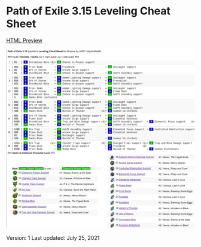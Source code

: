 # Path of Exile 3.15 Leveling Cheat Sheet

[HTML Preview](https://htmlpreview.github.io/?https://github.com/Michaelangel007/poe_leveling_cheat_sheet/blob/master/index.html)

![Leveling](pics/levels.png)![Gems](pics/gems.png)

Version: 1
Last updated: July 25, 2021

